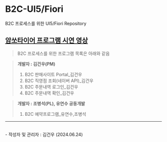 # B2C-UI5/Fiori
B2C 프로세스를 위한 UI5/Fiori Repository

## [암쏘타이어 프로그램 시연 영상](https://youtu.be/HWOsBlJr9Mk)

> B2C 프로세스를 위한 프로그램 목록은 아래와 같음

> **개발자 : 김건우(PM)**
>  1. B2C 판매사이트 Portal_김건우
>  2. B2C 직영점 조회(네이버 API)_김건우
>  3. B2C 주문내역 로그인_김건우
>  4. B2C 주문내역 확인_김건우

> **개발자 : 조병석(PL), 유연수 공동개발**
>  1. B2C 예약프로그램_유연수,조병석


<hr/>
<br>
- 작성자 및 관리자 : 김건우 (2024.06.24)
